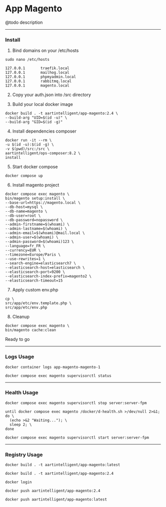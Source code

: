 # App Magento

@todo description

---

### Install

1. Bind domains on your /etc/hosts

```shell
sudo nano /etc/hosts
```

```text
127.0.0.1       traefik.local
127.0.0.1       mailhog.local
127.0.0.1       phpmyadmin.local
127.0.0.1       rabbitmq.local
127.0.0.1       magento.local
```

2. Copy your auth.json into /src directory

3. Build your local docker image

```shell
docker build . -t aartintelligent/app-magento:2.4 \
--build-arg "UID=$(id -u)" \
--build-arg "GID=$(id -g)"
```

4. Install dependencies composer

```shell
docker run -it --rm \
-u $(id -u):$(id -g) \
-v $(pwd)/src:/src \
aartintelligent/ops-composer:8.2 \
install
```

5. Start docker compose

```shell
docker compose up
```

6. Install magento project

```shell
docker compose exec magento \
bin/magento setup:install \
--base-url=https://magento.local \
--db-host=mysql \
--db-name=magento \
--db-user=root \
--db-password=nopassword \
--admin-firstname=$(whoami) \
--admin-lastname=$(whoami) \
--admin-email=$(whoami)@mail.local \
--admin-user=$(whoami) \
--admin-password=$(whoami)123 \
--language=fr_FR \
--currency=EUR \
--timezone=Europe/Paris \
--use-rewrites=1 \
--search-engine=elasticsearch7 \
--elasticsearch-host=elasticsearch \
--elasticsearch-port=9200 \
--elasticsearch-index-prefix=magento2 \
--elasticsearch-timeout=15
```

7. Apply custom env.php

```shell
cp \
src/app/etc/env.template.php \
src/app/etc/env.php 
```

8. Cleanup

```shell
docker compose exec magento \
bin/magento cache:clean
```

Ready to go

---

### Logs Usage

```shell
docker container logs app-magento-magento-1
```

```shell
docker compose exec magento supervisorctl status
```

---

### Health Usage

```shell
docker compose exec magento supervisorctl stop server:server-fpm
```

```shell
until docker compose exec magento /docker/d-health.sh >/dev/null 2>&1; do \
  (echo >&2 "Waiting..."); \
  sleep 2; \
done
```

```shell
docker compose exec magento supervisorctl start server:server-fpm
```

---

### Registry Usage

```shell
docker build . -t aartintelligent/app-magento:latest
```

```shell
docker build . -t aartintelligent/app-magento:2.4
```

```shell
docker login
```

```shell
docker push aartintelligent/app-magento:2.4
```

```shell
docker push aartintelligent/app-magento:latest
```
